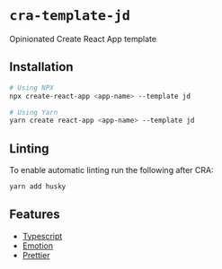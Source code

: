 # `cra-template-jd`

Opinionated Create React App template

## Installation

```bash
# Using NPX
npx create-react-app <app-name> --template jd

# Using Yarn
yarn create react-app <app-name> --template jd
```

## Linting

To enable automatic linting run the following after CRA:

```bash
yarn add husky
```

## Features

* [Typescript](https://www.typescriptlang.org/)
* [Emotion](https://emotion.sh/)
* [Prettier](https://prettier.io/)